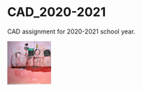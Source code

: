 # CAD_2020-2021
CAD assignment for 2020-2021 school year.

<img src="Screenshot%202020-09-23%20at%206.19.43%20PM.png" width="100" height="100">
